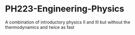 # PH223-Engineering-Physics
A combination of introductory physics II and III but without the thermodynamics and twice as fast
